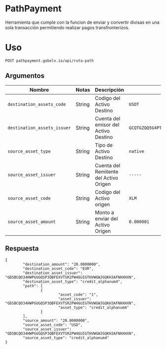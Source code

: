 # PathPayment



Herramienta que cumple con la funcion de enviar y convertir divisas en una sola transacción permitiendo realizar pagos transfronterizos.



<h1>Uso</h1>


<pre><code>POST pathpayment.gobelx.io/api/ruta-path</code></pre>


<h2>Argumentos</h2>

<table>
<thead>
<tr>
<th><font style="vertical-align: inherit;"><font style="vertical-align: inherit;">Nombre</font></font></th>
<th><font style="vertical-align: inherit;"><font style="vertical-align: inherit;">Notas</font></font></th>
<th><font style="vertical-align: inherit;"><font style="vertical-align: inherit;">Descripción</font></font></th>
<th><font style="vertical-align: inherit;"><font style="vertical-align: inherit;">Ejemplo</font></font></th>
</tr>
</thead>
<tbody>
<tr>
<td><code>destination_assets_code</code></td>
<td><font style="vertical-align: inherit;"><font style="vertical-align: inherit;">String</font></font></td>
<td><font style="vertical-align: inherit;"><font style="vertical-align: inherit;">Codigo del Activo Destino</font></font></td>
<td><code>USDT</code></td>
</tr>
<tr>
<td><code>destination_assets_issuer</code></td>
<td><font style="vertical-align: inherit;"><font style="vertical-align: inherit;">String</font></font></td>
<td><font style="vertical-align: inherit;"><font style="vertical-align: inherit;">Cuenta del emisor del Activo Destino</font></font></td>
<td><code>GCQTGZQQ5G4PTM2GL7CDIFKUBIPEC52BROAQIAPW53XBRJVN6ZJVTG6V</code></td>
</tr>
<tr>
<td><code>source_asset_type</code></td>
<td><font style="vertical-align: inherit;"><font style="vertical-align: inherit;">String</font></font></td>
<td><font style="vertical-align: inherit;"><font style="vertical-align: inherit;">Tipo de Activo Destino</font></font></td>
<td><code>native</code></td>
</tr>
<tr>
<td><code>source_asset_issuer</code></td>
<td><font style="vertical-align: inherit;"><font style="vertical-align: inherit;">String</font></font></td>
<td><font style="vertical-align: inherit;"><font style="vertical-align: inherit;"></font>Cuenta del Remitente del Activo Origen </font></td>
<td><code>-----</code></td>
</tr>
<tr>
<td><code>source_asset_code</code></td>
<td><font style="vertical-align: inherit;"><font style="vertical-align: inherit;">String</font></font></td>
<td><font style="vertical-align: inherit;"><font style="vertical-align: inherit;">Codigo del Activo origen</font></font></td>
<td><code>XLM</code></td>
</tr>
<tr>
<td><code>source_asset_amount</code></td>
<td><font style="vertical-align: inherit;"><font style="vertical-align: inherit;">String</font></font></td>
<td><font style="vertical-align: inherit;"><font style="vertical-align: inherit;">Monto a enviar del Activo Origen </font><font style="vertical-align: inherit;"></font></font></td>
<td><code>0.000001</code></td>
</tr>
</tbody>
</table>


<h2>Respuesta</h2>

<pre class="cm-s-monokai CodeMirror codeBlock codeBlock--syntaxHighlight"><code class="language-json">{
        <span class="cm-string">"destination_amount"</span>: <span class="cm-string">"20.0000000"</span>,
        <span class="cm-string">"destination_asset_code"</span>: <span class="cm-string">"EUR"</span>,
        <span class="cm-string">"destination_asset_issuer"</span>: <span class="cm-string">"GDSBCQO34HWPGUGQSP3QBFEXVTSR2PW46UIGTHVWGWJGQKH3AFNHXHXN"</span>,
        <span class="cm-string">"destination_asset_type"</span>: <span class="cm-string">"credit_alphanum4"</span>,
        <span class="cm-string">"path"</span>: [
                {
                        <span class="cm-string cm-property">"asset_code"</span>: <span class="cm-string">"1"</span>,
                        <span class="cm-string cm-property">"asset_issuer"</span>: <span class="cm-string">"GDSBCQO34HWPGUGQSP3QBFEXVTSR2PW46UIGTHVWGWJGQKH3AFNHXHXN"</span>,
                        <span class="cm-string cm-property">"asset_type"</span>: <span class="cm-string">"credit_alphanum4"</span>
                }
        ],
        <span class="cm-string">"source_amount"</span>: <span class="cm-string">"20.0000000"</span>,
        <span class="cm-string">"source_asset_code"</span>: <span class="cm-string">"USD"</span>,
        <span class="cm-string">"source_asset_issuer"</span>: <span class="cm-string">"GDSBCQO34HWPGUGQSP3QBFEXVTSR2PW46UIGTHVWGWJGQKH3AFNHXHXN"</span>,
        <span class="cm-string">"source_asset_type"</span>: <span class="cm-string">"credit_alphanum4"</span>
}
</code></pre>

